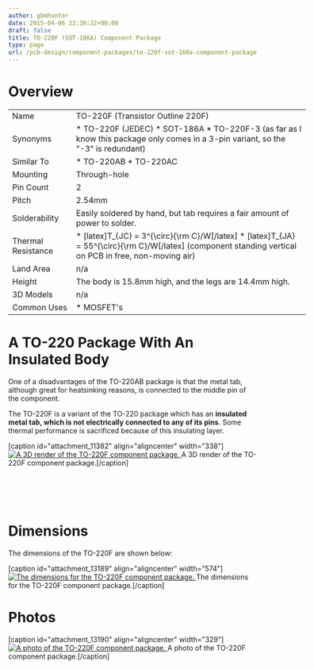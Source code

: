 ```yaml
---
author: gbmhunter
date: 2015-04-06 22:38:22+00:00
draft: false
title: TO-220F (SOT-186A) Component Package
type: page
url: /pcb-design/component-packages/to-220f-sot-168a-component-package
---
```


# Overview

<table style="width: 600px;" ><tbody ><tr >
<td >Name
</td>
<td >TO-220F (Transistor Outline 220F)
</td></tr><tr >
<td >Synonyms
</td>
<td >  * TO-220F (JEDEC)  * SOT-186A  * TO-220F-3 (as far as I know this package only comes in a 3-pin variant, so the "-3" is redundant)
</td></tr><tr >
<td >Similar To
</td>
<td >  * TO-220AB  * TO-220AC
</td></tr><tr >
<td >Mounting
</td>
<td >Through-hole
</td></tr><tr >
<td >Pin Count
</td>
<td >2
</td></tr><tr >
<td >Pitch
</td>
<td >2.54mm
</td></tr><tr >
<td >Solderability
</td>
<td >Easily soldered by hand, but tab requires a fair amount of power to solder.
</td></tr><tr >
<td >Thermal Resistance
</td>
<td >  * [latex]T_{JC} = 3^{\circ}{\rm C}/W[/latex]  * [latex]T_{JA} = 55^{\circ}{\rm C}/W[/latex] (component standing vertical on PCB in free, non-moving air)
</td></tr><tr >
<td >Land Area
</td>
<td >n/a
</td></tr><tr >
<td >Height
</td>
<td >The body is 15.8mm high, and the legs are 14.4mm high.
</td></tr><tr >
<td >3D Models
</td>
<td >n/a
</td></tr><tr >
<td >Common Uses
</td>
<td >  * MOSFET's
</td></tr></tbody></table>

# A TO-220 Package With An Insulated Body

One of a disadvantages of the TO-220AB package is that the metal tab, although great for heatsinking reasons, is connected to the middle pin of the component.

The TO-220F is a variant of the TO-220 package which has an **insulated metal tab, which is not electrically connected to any of its pins**. Some thermal performance is sacrificed because of this insulating layer.

[caption id="attachment_11382" align="aligncenter" width="338"][![A 3D render of the TO-220F component package.](/images/2015/04/to-220f-component-package-3d-render.jpg)
](/images/2015/04/to-220f-component-package-3d-render.jpg) A 3D render of the TO-220F component package.[/caption]

#  

# Dimensions

The dimensions of the TO-220F are shown below:

[caption id="attachment_13189" align="aligncenter" width="574"][![The dimensions for the TO-220F component package.](/images/2015/04/component-package-to-220f-dimensions.png)
](/images/2015/04/component-package-to-220f-dimensions.png) The dimensions for the TO-220F component package.[/caption]

# Photos

[caption id="attachment_13190" align="aligncenter" width="329"][![A photo of the TO-220F component package.](/images/2015/04/component-packages-to-220f-photo.jpg)
](/images/2015/04/component-packages-to-220f-photo.jpg) A photo of the TO-220F component package.[/caption]
